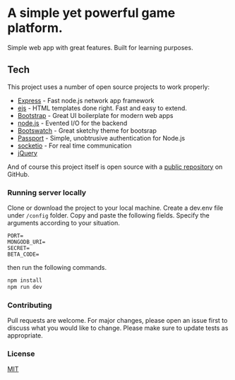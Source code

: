 # A simple yet powerful game platform.
Simple web app with great features.
Built for learning purposes.

## Tech

This project uses a number of open source projects to work properly:

* [Express] - Fast node.js network app framework
* [ejs] - HTML templates done right. Fast and easy to extend.
* [Bootstrap] - Great UI boilerplate for modern web apps
* [node.js] - Evented I/O for the backend
* [Bootswatch] - Great sketchy theme for bootsrap
* [Passport] - Simple, unobtrusive authentication for Node.js
* [socketio] - For real time communication
* [jQuery]

And of course this project itself is open source with a [public repository][repo] on GitHub.

### Running server locally
Clone or download the project to your local machine.
Create a dev.env file under `/config` folder.
Copy and paste the following fields. Specify the arguments according to your situation.
```env
PORT=
MONGODB_URI=
SECRET=
BETA_CODE=
```
then run the following commands.
```bash
npm install
npm run dev
```
### Contributing
Pull requests are welcome. For major changes, please open an issue first to discuss what you would like to change.
Please make sure to update tests as appropriate.

### License
[MIT](https://choosealicense.com/licenses/mit/)

   [repo]: <https://github.com/berkegokmen1/games-platform>
   [ejs]: <https://github.com/mde/ejs>
   [Bootstrap]: <https://getbootstrap.com>
   [node.js]: <http://nodejs.org>
   [Bootswatch]: <https://bootswatch.com/sketchy/>
   [jQuery]: <http://jquery.com>
   [express]: <http://expressjs.com>
   [socketio]: <https://socket.io>
   [Passport]: <http://www.passportjs.org>

